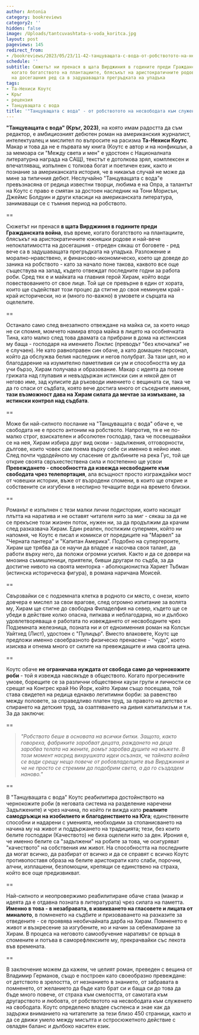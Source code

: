 ```yaml
---
author: Antonia
category: bookreviews
category2: ''
hidden: false
image: /Uploads/tantcuvashtata-s-voda_koritca.jpg
layout: post
pageviews: 145
redirect_from:
- /bookreviews/2023/05/23/11-42-танцуващата-с-вода-от-робствотото-на-несвободата-към-служенето-на-свободата
schedule: ''
subtitle: Сюжетът ни пренася в щата Вирджиния в годините преди Гражданската война,
  когато богатството на плантациите, блясъкът на аристократичните родове и непоклатимостта
  на досегашния ред са в задушаващата прегръдката на упадъка
tags:
- Та-Нехиси Коутс
- Кръг
- рецензия
- Танцуващата с вода
title: '"Танцуващата с вода" - от робствотото на несвободата към служенето на свободата'
---
```


**"Танцуващата с вода" (Кръг, 2023)**, на която имам радостта да съм редактор, е амбициозният дебютен роман на американския журналист, интелектуалец и мислител по въпросите на расизма **Та-Нехиси Коутс**. Макар и това да не е първата му книга (Коутс е автор и на нонфикшън, а за мемоара си "Между света и мен" е удостоен с Националната литературна награда на САЩ), текстът е дотолкова зрял, комплексен и впечатляващ, изпълнен с толкова богат и поетичен език, както и познание за американската история, че в никакъв случай не може да мине за типичния дебют. Неслучайно "Танцуващата с вода"е превъзнасяна от редица известни творци, любима е на Опра, а талантът на Коутс с право е смятан за достоен наследник на Тони Морисън, Джеймс Болдуин и други класици на американската литература, занимаващи се с тъмния период на робството.

\==

Сюжетът ни пренася **в щата Вирджиния в годините преди Гражданската война**, във време, когато богатството на плантациите, блясъкът на аристократичните южняшки родове и най-вече непоклатимостта на досегашния - отреден сякаш от боговете - ред вече са в задушаващата прегръдката на упадъка. Разложение и морално-нравствено, и финансово-икономическо, което ще доведе до заника на робството - като за начало поне такова, каквото все още съществува на запад, където отвеждат последните годни за работа роби. Сред тях е и майката на главния герой Хирам, който води повествованието от свое лице. Той ще се превърне в един от хората, които ще съдействат този процес да стигне до своя неминуем край - край исторически, но и (много по-важно) в умовете и сърцата на оцелелите.

\==

Останало само след внезапното отвеждане на майка си, за което нищо не си спомня, момчето намира втора майка в лицето на особнячката Тина, като малко след това двамата са прибрани в дома на истинския му баща - господаря на имението Локлис (преводът "без ключалка" не е случаен). Не като равноправен син обаче, а като домашен персонал, който да обслужва белия наследник и негов полубрат. За тази цел, но и благодарение на изумително паметливия си ум и способността му да учи бързо, Хирам получава и образование. Макар с идеята да поеме грижата над глупавия и невъздържан истински син и някой ден от негово име, зад кулисите да ръководи имението с вещината си, така че да го спаси от съдбата, която вече достига много от съседните имения, **тази възможност дава на Хирам силата да мечтае за измъкване, за истински контрол над съдбата**. 

\==

Може би най-силното послание на "Танцуващата с вода" обаче е, че свободата не е просто антоним на робството. Напротив, тя е не по-малко строг, взискателен и абсолютен господар, така че посвещавайки се на нея, Хирам избира друг вид окови - задължения, отговорности, дългове, които човек сам поема върху себе си именно в нейно име. След почти чудодейното му спасение от дълбините на река Гус, той ще открие своята свръхестествена сила и постепенно ще усвои **Превеждането - способността да извежда несвободните към свободата чрез телепортация**, ала всъщност просто изграждайки мост от човешки истории, въже от възродени спомени, в които ще открие и собствените си изгубени в неспирно течащите води на времето близки. 

\==

Романът е изпълнен с тези малки лични подистории, които насищат плътта на наратива и не оставят читателя нито за миг - сякаш за да не се прекъсне този жизнен поток, нужен ни, за да продължим да крачим след разказвача Хирам. Един реален, постижим супермен, който ни напомня, че Коутс е писал и комикси от поредиците на "Марвел" за "Черната пантера" и "Капитан Америка". Подобно на супергероите, Хирам ще трябва да се научи да владее и насочва своя талант, да работи върху него, да положи огромни усилия. Както и да се довери на мнозина съмишленици, приятели, бивши другари по съдба, за да достигне нивото на своята менторка - аболюционистка Хариет Тъбман (истинска историческа фигура), в романа наричана Моисей. 

\==

Свързвайки се с подземната клетка в родното си място, с онези, които довчера е мислел за свои врагове, след огромно изпитание за волята му, Хирам ще стигне до свободна Филаделфия на север, където ще се убеди в действие колко опасна, пипкава и неблагодарна, но и дълбоко удовлетворяваща е работата по извеждането от несвободните чрез Подземната железница, позната ни и от едноименния роман на Колсън Уайтхед (Лист), удостоен с "Пулицър". Вместо влаковете, Коутс ще предложи именно своебразното физическо пренасяне - "чудо", което изисква и отнема много от силите на превеждащите и има своята цена. 

\==

Коутс обаче **не ограничава нуждата от свобода само до чернокожите роби** - той я извежда навсякъде в обществото. Когато прогресивните умове, борещите се за различни обществени каузи групи и личности се срещат на Конгрес край Ню Йорк, който Хирам също посещава, той става свидетел на редица еднакво легитимни борби: за равенство между половете, за справедливо платен труд, за правото на детство и спирането на детския труд, за озаптяването на дивия капитализъм и т.н. За да заключи: 

\==

> *"Робството беше в основата на всички битки. Защото, както говореха, фабриките заробват децата, раждането на деца заробва телата на жените, ромът заробва душите на мъжете. В този момент насред вихрушката идеи осъзнах, че тайната война се води срещу нещо повече от робовладелците във Вирджиния и че не просто се стремим да подобрим света, а да го създадем наново."*

\==

В "Танцуващата с вода" Коутс реабилитира достойнството на чернокожите роби (в неговата система на разделение наречени Задължените) и чрез начина, по който ги вижда като **реалните самодръжци на изобилието и благоденствието на Юга**; единствените способни и надарени с уменията, необходими за стопанисването на начина му на живот и поддържането на традицията; тези, без които белите господари (Качеството) не биха оцелели нито за ден. Ирония е, че именно белите са "задължени" на робите за това, че осигуряват "качеството" на собствения им живот. На способността на последните да могат всичко, да разбират от всичко и да се справят с всичко Коутс противопоставя образа на белите аристократи като слаби, порочни, алчни, изплашени, безпомощни, крепящи се единствено на страха, който все още предизвикват.    

\==

Най-силното и неопровержимо реабилитиране обаче става (макар и идеята да е отдавна позната в литературата) чрез силата на паметта. **Именно в това - в незабравата, в извикването на гласовете и лицата от миналото**, в помненето на съдбите и призоваването на разказите за отведените - се проявява необичайната дарба на Хирам. Помненето е живот и възкресение за изгубените, но и начин за себенамиране за Хирам. В процеса на неговото самообучение наративът се връща в спомените и потъва в саморефлексиите му, прекрачвайки със лекота във времената.

\==

В заключение можем да кажем, че целият роман, преведен с вещина от Владимир Германов, също е построен като своеобразно превеждане: от детството в зрелостта, от незнанието в знанието, от забравата в помненето, от желанието да бъде като брат си и баща си до това да бъде много повече, от страха към смелостта, от самотата към другарството и любовта, от робствотото на несвободата към служенето на свободата. Коутс определено владее съспенса и знае как да задържи вниманието на читателите за тези близо 450 страници, както и да се движи умело между мисълта и остросюжетното действие с овладян баланс и дълбоко наситен език.